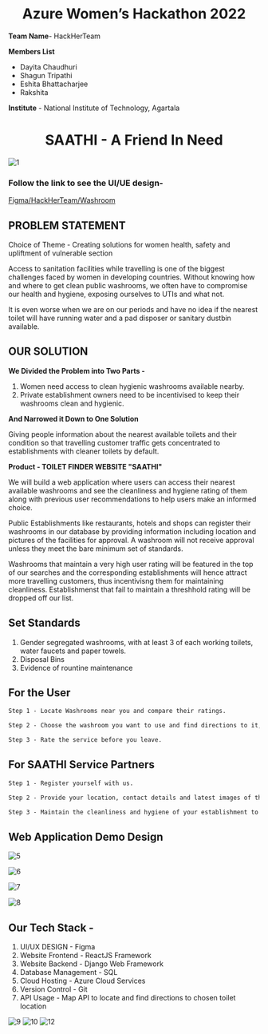 # <h1 align="center">Azure Women’s Hackathon 2022</h1>
**Team Name**- HackHerTeam

**Members List**
- Dayita Chaudhuri
- Shagun Tripathi
- Eshita Bhattacharjee
- Rakshita 

**Institute** - National Institute of Technology, Agartala

<h1 align="center"> SAATHI - A Friend In Need</h1>

![1](https://user-images.githubusercontent.com/77076578/174490732-890ed491-7484-48cd-a858-4bec6351d1f2.jpg)

### Follow the link  to see the UI/UE design-

[Figma/HackHerTeam/Washroom](https://www.figma.com/file/S66TRN4THtDnYSlJTkqUxD/Washroom?node-id=2%3A5864)

## PROBLEM STATEMENT

Choice of Theme - Creating solutions for women health, safety and upliftment of vulnerable section

Access to sanitation facilities while travelling is one of the biggest challenges faced by women in developing countries. Without knowing how and where to get clean public washrooms, we often have to compromise our health and hygiene, exposing ourselves to UTIs and what not. 

It is even worse when we are on our periods and have no idea if the nearest toilet will have running water and a pad disposer or sanitary dustbin available. 

## OUR SOLUTION 

**We Divided the Problem into Two Parts -**

1. Women need access to clean hygienic washrooms available nearby.
2. Private establishment owners need to be incentivised to keep their washrooms clean and hygienic.

**And Narrowed it Down to One Solution**

Giving people information about the nearest available toilets and their condition so that travelling customer traffic gets concentrated to establishments with cleaner toilets by default.

**Product  - TOILET FINDER WEBSITE "SAATHI"**

We will build a web application where users can access their nearest available washrooms and see the cleanliness and hygiene rating of them along with previous user recommendations to help users make an informed choice.

Public Establishments like restaurants, hotels and shops can register their washrooms in our database by providing information including location and pictures of the facilities for approval. A washroom will not receive approval unless they meet the bare minimum set of standards.

Washrooms that maintain a very high user rating will be featured in the top of our searches and the corresponding establishments will hence attract more travelling customers, thus incentivisng them for maintaining cleanliness. Establishmenst that fail to maintain a threshhold rating will be dropped off our list.

## Set Standards

1. Gender segregated washrooms, with at least 3 of each working toilets, water faucets and paper towels.
2. Disposal Bins
3. Evidence of rountine maintenance


## For the User
```diff
Step 1 - Locate Washrooms near you and compare their ratings.

Step 2 - Choose the washroom you want to use and find directions to it, based on your current location or the location of your choice.

Step 3 - Rate the service before you leave.
```

## For SAATHI Service Partners
```diff
Step 1 - Register yourself with us.

Step 2 - Provide your location, contact details and latest images of the washroom facilities (images can also be uploaded in reviews by users).

Step 3 - Maintain the cleanliness and hygiene of your establishment to keep attracting more customers.
```
## Web Application Demo Design

![5](https://user-images.githubusercontent.com/77076578/174623650-cfea8299-6efe-4857-889a-7bcb7fe68b0c.png)

![6](https://user-images.githubusercontent.com/77076578/174579735-ca9b8c0a-cdf8-4c88-8767-8b2758aaeb05.jpg)

![7](https://user-images.githubusercontent.com/77076578/174579698-32c3844f-35a5-4b22-945d-d6ce9554bc4e.jpg)

![8](https://user-images.githubusercontent.com/77076578/174623724-1008f302-6a4d-41d1-82eb-15a73a51ca0b.png)


## Our Tech Stack - 

1. UI/UX DESIGN - Figma
2. Website Frontend - ReactJS Framework
3. Website Backend - Django Web Framework
4. Database Management - SQL
5. Cloud Hosting - Azure Cloud Services
6. Version Control - Git
7. API Usage - Map API to locate and find directions to chosen toilet location

![9](https://user-images.githubusercontent.com/77076578/174490890-430f3171-f2f7-4dab-b197-d3f8321b11d0.jpg)
![10](https://user-images.githubusercontent.com/77076578/174490901-f4d3fa9a-3155-4be6-815e-ba3981a06abc.jpg)
![12](https://user-images.githubusercontent.com/77076578/174579888-44900628-4b80-4303-b48a-7149e34cb2d0.jpg)


